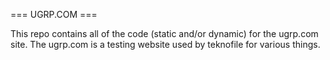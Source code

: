 === UGRP.COM ===

This repo contains all of the code (static and/or dynamic) for the ugrp.com site. The
ugrp.com is a testing website used by teknofile for various things. 
